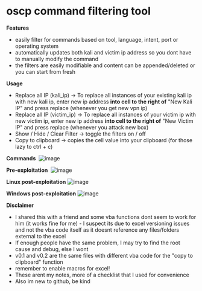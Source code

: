 # oscp command filtering tool
**Features** 
- easily filter for commands based on tool, language, intent, port or operating system
- automatically updates both kali and victim ip address so you dont have to manually modify the command
- the filters are easily modifiable and content can be appended/deleted or you can start from fresh 

**Usage** 
- Replace all IP (kali_ip) -> To replace all instances of your existing kali ip with new kali ip, enter new ip address **into cell to the right of** "New Kali IP" and press replace (whenever you get new vpn ip)
- Replace all IP (victim_ip) -> To replace all instances of your victim ip with new victim ip, enter new ip address **into cell to the right of** "New Victim IP" and press replace (whenever you attack new box)
- Show / Hide / Clear Filter -> toggle the filters on / off
- Copy to clipboard -> copies the cell value into your clipboard (for those lazy to ctrl + c) 



**Commands**&nbsp;
![image](https://github.com/jagansomaiah/oscp_checklist/blob/master/image.png)

**Pre-exploitation**&nbsp;
![image](https://github.com/jagansomaiah/oscp_checklist/blob/master/pre-exploitation.png)

**Linux post-exploitation**
![image](https://github.com/jagansomaiah/oscp_checklist/blob/master/linux-postexploit.png)

**Windows post-exploitation**
![image](https://github.com/jagansomaiah/oscp_checklist/blob/master/windows-postexploit.png)


**Disclaimer**

- I shared this with a friend and some vba functions dont seem to work for him (it works fine for me) - I suspect its due to 
excel versioning issues and not the vba code itself as it doesnt reference any files/folders external to the excel
- If enough people have the same problem, I may try to find the root cause and debug, else I wont
- v0.1 and v0.2 are the same files with different vba code for the "copy to clipboard" function 
- remember to enable macros for excel!
- These arent my notes, more of a checklist that I used for convenience 
- Also im new to github, be kind
